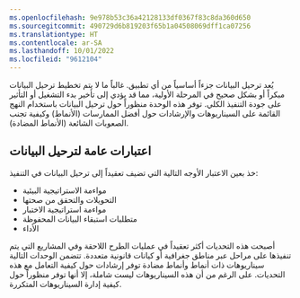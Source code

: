 ```yaml
---
ms.openlocfilehash: 9e978b53c36a42128133df0367f83c8da360d650
ms.sourcegitcommit: 490729d6b819203f65b1a04508069dff1ca07256
ms.translationtype: HT
ms.contentlocale: ar-SA
ms.lasthandoff: 10/01/2022
ms.locfileid: "9612104"
---
```

يُعد ترحيل البيانات جزءاً أساسياً من أي تطبيق. غالباً ما لا يتم تخطيط ترحيل البيانات مبكراً أو بشكل صحيح في المرحلة الأولية، مما قد يؤدي إلى تأخير بدء التشغيل أو التأثير على جودة التنفيذ الكلي. توفر هذه الوحدة منظوراً حول ترحيل البيانات باستخدام النهج القائمة على السيناريوهات والإرشادات حول أفضل الممارسات (الأنماط) وكيفية تجنب الصعوبات الشائعة (الأنماط المضادة).

## <a name="general-considerations-for-data-migration"></a>اعتبارات عامة لترحيل البيانات
خذ بعين الاعتبار الأوجه التالية التي تضيف تعقيداً إلى ترحيل البيانات في التنفيذ:

- مواءمة الاستراتيجية البيئية
- التحويلات والتحقق من صحتها
- مواءمة استراتيجية الاختبار
- متطلبات استبقاء البيانات المحفوظة
- الأداء

أصبحت هذه التحديات أكثر تعقيداً في عمليات الطرح اللاحقة وفي المشاريع التي يتم تنفيذها على مراحل عبر مناطق جغرافية أو كيانات قانونية متعددة. تتضمن الوحدات التالية سيناريوهات ذات أنماط وأنماط مضادة توفر إرشادات حول كيفية التعامل مع هذه التحديات. على الرغم من أن هذه السيناريوهات ليست شاملة، إلا أنها توفر منظوراً حول كيفية إدارة السيناريوهات المتكررة. 
